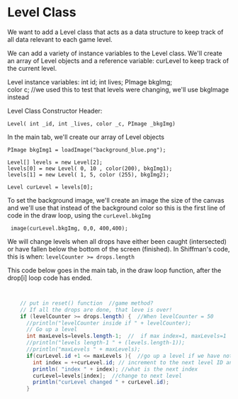 # Level Class

We want to add a Level class that acts as a data structure to keep track of all data relevant to each game level. 

We can add a variety of instance variables to the Level class.  We'll create an array of Level objects and a reference variable: curLevel to keep track of the current level.  

Level instance variables:
  int id;
  int lives;
  PImage bkgImg;  
  color c;  //we used this to test that levels were changing, we'll use bkgImage instead
  
Level Class Constructor Header:
```
Level( int _id, int _lives, color _c, PImage _bkgImg)
```


In the main tab, we'll create our array of Level objects

```
PImage bkgImg1 = loadImage("background_blue.png");

Level[] levels = new Level[2];
levels[0] = new Level( 0, 10 , color(200), bkgImg1);
levels[1] = new Level( 1, 5, color (255), bkgImg2);

Level curLevel = levels[0];
```

To set the background image, we'll create an image the size of the canvas and we'll use that instead of the background color so this is the first line of code in the draw loop, using the ``curLevel.bkgImg``

```
 image(curLevel.bkgImg, 0,0, 400,400); 
``` 

We will change levels when all drops have either been caught (intersected) or have fallen below the bottom of the screen (finished).  In Shiffman's code, this is when:  ``levelCounter >= drops.length``

This code below goes in the main tab, in the draw loop function, after the drop[i] loop code has ended.

```java


    // put in reset() function  //game method?
    // If all the drops are done, that leve is over! 
    if (levelCounter >= drops.length) {  //When levelCounter = 50
      //println("levelCounter inside if " + levelCounter);
      // Go up a level
      int maxLevels=levels.length-1;  //  if max index=1, maxLevels=1
      //println("levels length-1 " + (levels.length-1));
      //println("maxLevels " + maxLevels);
      if(curLevel.id +1 <= maxLevels ){  //go up a level if we have not hit the max level yet
        int index = ++curLevel.id; // increment to the next level ID and assign to indes
        println( "index " + index); //what is the next index
        curLevel=levels[index];  //change to next level
        println("curLevel changed " + curLevel.id);
      }
```

